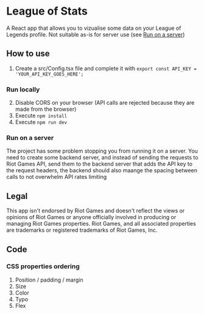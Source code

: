 # League of Stats
A React app that allows you to vizualise some data on your League of Legends profile. Not suitable as-is for server use (see [Run on a server](#run-on-a-server))

## How to use
1. Create a src/Config.tsx file and complete it with `export const API_KEY = 'YOUR_API_KEY_GOES_HERE';`
### Run locally
2. Disable CORS on your browser (API calls are rejected because they are made from the browser)
3. Execute `npm install`
4. Execute `npm run dev`
### Run on a server
The project has some problem stopping you from running it on a server. You need to create some backend server, and instead of sending the requests to Riot Games API, send them to the backend server that adds the API key to the request headers, the backend should also maange the spacing between calls to not overwhelm API rates limiting

## Legal
This app isn't endorsed by Riot Games and doesn't reflect the views or opinions of Riot Games or anyone officially involved in producing or managing Riot Games properties. Riot Games, and all associated properties are trademarks or registered trademarks of Riot Games, Inc.

## Code
### CSS properties ordering
1. Position / padding / margin
2. Size
3. Color
4. Typo
5. Flex
